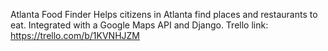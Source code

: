 Atlanta Food Finder
Helps citizens in Atlanta find places and restaurants to eat. Integrated with a Google Maps API and Django.
Trello link: https://trello.com/b/1KVNHJZM

